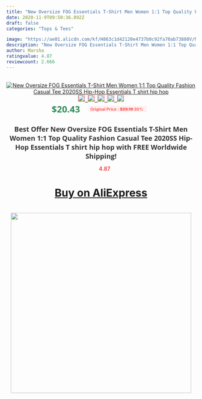 ```yaml
---
title: "New Oversize FOG Essentials T-Shirt Men Women 1:1 Top Quality Fashion Casual Tee 2020SS Hip-Hop Essentials T shirt hip hop"
date: 2020-11-9T09:50:36.892Z
draft: false
categories: "Tops & Tees"

image: "https://ae01.alicdn.com/kf/H863c1d42120e4737b0c92fa70ab73880V/New-Oversize-FOG-Essentials-T-Shirt-Men-Women-1-1-Top-Quality-Fashion-Casual-Tee-2020SS.jpg"
description: "New Oversize FOG Essentials T-Shirt Men Women 1:1 Top Quality Fashion Casual Tee 2020SS Hip-Hop Essentials T shirt hip hop"
author: Marsha
ratingvalue: 4.87
reviewcount: 2.666
---
```

<br>
<div style="text-align: center;">
<a href="https://s.click.aliexpress.com/e/_AYobQH" target="_blank" rel="nofollow noopener noreferrer"><img alt="New Oversize FOG Essentials T-Shirt Men Women 1:1 Top Quality Fashion Casual Tee 2020SS Hip-Hop Essentials T shirt hip hop" class="magnifier-image" src="https://ae01.alicdn.com/kf/H863c1d42120e4737b0c92fa70ab73880V/New-Oversize-FOG-Essentials-T-Shirt-Men-Women-1-1-Top-Quality-Fashion-Casual-Tee-2020SS.jpg_640x640.jpg">
<br>
<img style="border:1px solid salmon" src="https://ae01.alicdn.com/kf/H863c1d42120e4737b0c92fa70ab73880V/New-Oversize-FOG-Essentials-T-Shirt-Men-Women-1-1-Top-Quality-Fashion-Casual-Tee-2020SS.jpg_120x120.jpg">&nbsp;&nbsp;<img style="border:1px solid salmon" src="https://ae01.alicdn.com/kf/H842a0a52da284cd8a6f242aa6931f575J/New-Oversize-FOG-Essentials-T-Shirt-Men-Women-1-1-Top-Quality-Fashion-Casual-Tee-2020SS.jpg_120x120.jpg">&nbsp;&nbsp;<img style="border:1px solid salmon" src="https://ae01.alicdn.com/kf/H8cf177de98984ccda8611a8c78387d6bt/New-Oversize-FOG-Essentials-T-Shirt-Men-Women-1-1-Top-Quality-Fashion-Casual-Tee-2020SS.jpg_120x120.jpg">&nbsp;&nbsp;<img style="border:1px solid salmon" src="https://ae01.alicdn.com/kf/H2c39bdc1096f4859a13cff7f3b385ed4e/New-Oversize-FOG-Essentials-T-Shirt-Men-Women-1-1-Top-Quality-Fashion-Casual-Tee-2020SS.jpg_120x120.jpg">&nbsp;&nbsp;<img style="border:1px solid salmon" src="https://ae01.alicdn.com/kf/H90370d39e3a14d7388973e848974c91fY/New-Oversize-FOG-Essentials-T-Shirt-Men-Women-1-1-Top-Quality-Fashion-Casual-Tee-2020SS.jpg_120x120.jpg"></a></div><br0>
<div style="text-align: center;"><span style="background-color: white; border: 0px; box-sizing: border-box; color: seagreen; display: inline-block; font-family: &quot;open sans&quot; , &quot;arial&quot; , &quot;helvetica&quot; , sans-serif , &quot;heiti&quot;; font-size: 24px; font-stretch: inherit; font-weight: 700; line-height: inherit; margin: 0px 10px 0px 0px; padding: 0px; vertical-align: middle;">$20.43 </span>
<span style="background: rgb(255 , 241 , 241); border-radius: 3px; border: 0px; box-sizing: border-box; color: #ff4747; display: inline-block; font-family: inherit; font-size: 12px; font-stretch: inherit; font-style: inherit; font-variant: inherit; font-weight: 600; line-height: inherit; margin: 0px; padding: 2px 5px; transform: scale(0.9); vertical-align: middle;">Original Price : <b style="text-decoration: line-through;">$29.18 </b> 30%&nbsp;&nbsp;</span></div>
<h1 style="color: #333333; display: inline-block; font-family: &quot;open sans&quot; , &quot;arial&quot; , &quot;helvetica&quot; , sans-serif , &quot;heiti&quot;; font-size: 18px; font-stretch: inherit; font-weight: 700; text-align: center;">Best Offer New Oversize FOG Essentials T-Shirt Men Women 1:1 Top Quality Fashion Casual Tee 2020SS Hip-Hop Essentials T shirt hip hop with FREE Worldwide Shipping!</h1>
<div style="color: #ff4747; text-align: center;">
<img src="https://4.bp.blogspot.com/-M0ZcTcb-5uY/XleCXlxnR4I/AAAAAAAAAEc/OrjgMkXV1oMQFaCRZj5HQwOCBcu3w1FegCPcBGAYYCw/s1600/star.png" style="height: 15px;">&nbsp;<b>4.87</b></div>
<div class="button_cont" align="center"><a class="buynow_a" href="https://s.click.aliexpress.com/e/_AYobQH" target="_blank" rel="nofollow noopener noreferrer"><H1>Buy on AliExpress</H1></a></div><br>
<div class="separator" style="clear: both; text-align: center;">
<img src="https://lh3.googleusercontent.com/-pTy5HemUv9M/XlePHvY0dAI/AAAAAAAAAE4/0nX5iRUoIWY8eMW9Dpxeirr157OZliDIgCLcBGAsYHQ/s1600/badge.gif" width="480">
</div>
